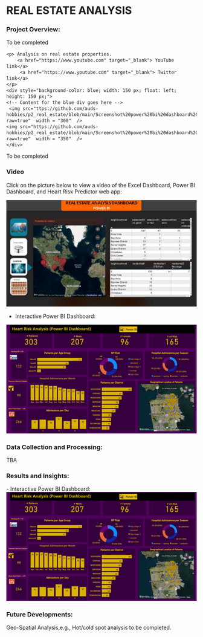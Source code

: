 # REAL ESTATE ANALYSIS

<h3>Project Overview:</h3> 
To be completed  

<br>
<section>
     
    <p> Analysis on real estate properties. 
        <a href="https://www.youtube.com" target="_blank"> YouTube link</a>
         <a href="https://www.youtube.com" target="_blank"> Twitter link</a>
    </p>
    <div style="background-color: blue; width: 150 px; float: left; height: 150 px;">
    <!-- Content for the blue div goes here -->
     <img src="ttps://github.com/auds-hobbies/p2_real_estate/blob/main/Screenshot%20power%20bi%20dashboard%20real%20estate1.png?raw=true"  width = "300"  />
    <img src="https://github.com/auds-hobbies/p2_real_estate/blob/main/Screenshot%20power%20bi%20dashboard%20real%20estate2.png?raw=true"  width = "350"  />
    </div>
</section>

To be completed 
### Video 
Click on the picture below to view a video of the Excel Dashboard, Power BI Dashboard, and Heart Risk Predictor web app:

[![Watch the video](https://github.com/auds-hobbies/p2_real_estate/blob/main/Screenshot%20power%20bi%20dashboard%20real%20estate2.png)](https://youtu.be/pFVV-cahsBc) 


- Interactive Power BI Dashboard:
<img src="https://github.com/auds-hobbies/p1_heart_risk_predictor/blob/main/github_heart_risk_power_bi_dashboard.png " width="728"/> 



<h3>Data Collection and Processing:</h3>
TBA 


<h3>Results and Insights:</h3>
- Interactive Power BI Dashboard:
<img src="https://github.com/auds-hobbies/p1_heart_risk_predictor/blob/main/github_heart_risk_power_bi_dashboard.png " width="728"/> 


<h3>Future Developments:</h3>
Geo-Spatial Analysis,e.g., Hot/cold spot analysis to be completed.

